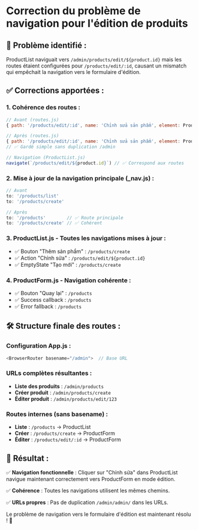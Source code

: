 # Correction du problème de navigation pour l'édition de produits

## 🐛 Problème identifié :
ProductList naviguait vers `/admin/products/edit/${product.id}` mais les routes étaient configurées pour `/products/edit/:id`, causant un mismatch qui empêchait la navigation vers le formulaire d'édition.

## ✅ Corrections apportées :

### 1. **Cohérence des routes** :
```javascript
// Avant (routes.js)
{ path: '/products/edit/:id', name: 'Chỉnh sửa sản phẩm', element: ProductForm }

// Après (routes.js) 
{ path: '/products/edit/:id', name: 'Chỉnh sửa sản phẩm', element: ProductForm }
// ✅ Gardé simple sans duplication /admin

// Navigation (ProductList.js)
navigate(`/products/edit/${product.id}`) // ✅ Correspond aux routes
```

### 2. **Mise à jour de la navigation principale** (_nav.js) :
```javascript
// Avant
to: '/products/list'
to: '/products/create'

// Après  
to: '/products'        // ✅ Route principale
to: '/products/create' // ✅ Cohérent
```

### 3. **ProductList.js - Toutes les navigations mises à jour** :
- ✅ Bouton "Thêm sản phẩm" : `/products/create`
- ✅ Action "Chỉnh sửa" : `/products/edit/${product.id}`
- ✅ EmptyState "Tạo mới" : `/products/create`

### 4. **ProductForm.js - Navigation cohérente** :
- ✅ Bouton "Quay lại" : `/products`
- ✅ Success callback : `/products`
- ✅ Error fallback : `/products`

## 🛠️ Structure finale des routes :

### Configuration App.js :
```javascript
<BrowserRouter basename="/admin">  // Base URL
```

### URLs complètes résultantes :
- **Liste des produits** : `/admin/products`
- **Créer produit** : `/admin/products/create`  
- **Éditer produit** : `/admin/products/edit/123`

### Routes internes (sans basename) :
- **Liste** : `/products` → ProductList
- **Créer** : `/products/create` → ProductForm
- **Éditer** : `/products/edit/:id` → ProductForm

## 🎯 Résultat :
✅ **Navigation fonctionnelle** : Cliquer sur "Chỉnh sửa" dans ProductList navigue maintenant correctement vers ProductForm en mode édition.

✅ **Cohérence** : Toutes les navigations utilisent les mêmes chemins.

✅ **URLs propres** : Pas de duplication `/admin/admin/` dans les URLs.

Le problème de navigation vers le formulaire d'édition est maintenant résolu ! 🚀
